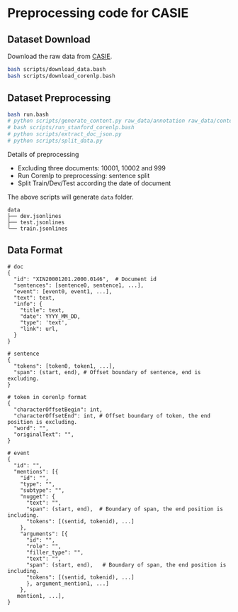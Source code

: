 # Preprocessing code for CASIE

## Dataset Download
Download the raw data from [CASIE](https://github.com/Ebiquity/CASIE).

```bash
bash scripts/download_data.bash
bash scripts/download_corenlp.bash
```

## Dataset Preprocessing

```bash
bash run.bash
# python scripts/generate_content.py raw_data/annotation raw_data/content
# bash scripts/run_stanford_corenlp.bash
# python scripts/extract_doc_json.py
# python scripts/split_data.py
```

Details of preprocessing
- Excluding three documents: 10001, 10002 and 999
- Run Corenlp to preprocessing: sentence split
- Split Train/Dev/Test according the date of document

The above scripts will generate `data` folder.

```text
data
├── dev.jsonlines
├── test.jsonlines
└── train.jsonlines
```

## Data Format

```text
# doc
{
  "id": "XIN20001201.2000.0146",  # Document id
  "sentences": [sentence0, sentence1, ...],
  "event": [event0, event1, ...],
  "text": text,
  "info": {
    "title": text,
    "date": YYYY_MM_DD,
    "type": 'text',
    "link": url,
  }
}

# sentence
{
  "tokens": [token0, token1, ...],
  "span": (start, end), # Offset boundary of sentence, end is excluding.
}

# token in corenlp format
{
  "characterOffsetBegin": int,
  "characterOffsetEnd": int, # Offset boundary of token, the end position is excluding.
  "word": "",
  "originalText": "",
}

# event
{
  "id": "",
  "mentions": [{
    "id": "",
    "type": "",
    "subtype": "",
    "nugget": {
      "text": "",
      "span": (start, end),  # Boundary of span, the end position is including.
      "tokens": [(sentid, tokenid), ...]
    },
    "arguments": [{
      "id": "",
      "role": "",
      "filler_type": "",
      "text": "",
      "span": (start, end),   # Boundary of span, the end position is including.
      "tokens": [(sentid, tokenid), ...]
      }, argument_mention1, ...]
    },
   mention1, ...],
}
```
